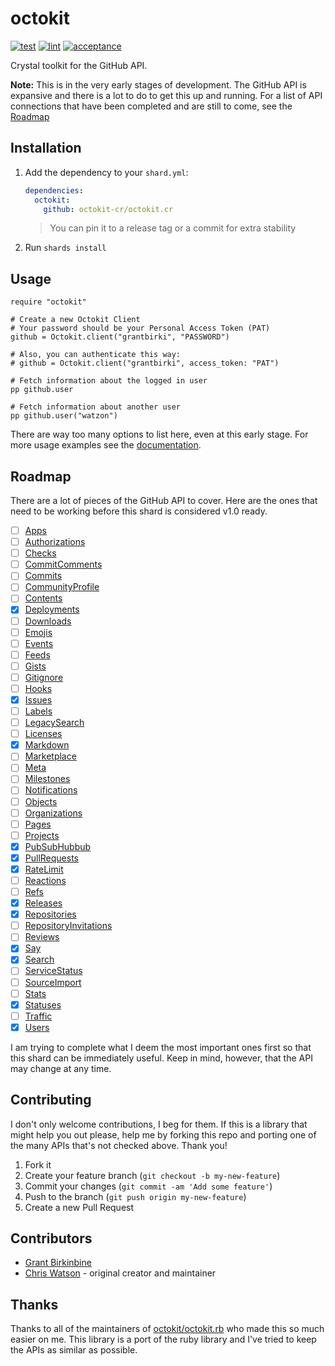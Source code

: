# octokit

[![test](https://github.com/octokit-cr/octokit.cr/actions/workflows/test.yml/badge.svg)](https://github.com/octokit-cr/octokit.cr/actions/workflows/test.yml) [![lint](https://github.com/octokit-cr/octokit.cr/actions/workflows/lint.yml/badge.svg)](https://github.com/octokit-cr/octokit.cr/actions/workflows/lint.yml) [![acceptance](https://github.com/octokit-cr/octokit.cr/actions/workflows/acceptance.yml/badge.svg)](https://github.com/octokit-cr/octokit.cr/actions/workflows/acceptance.yml)

Crystal toolkit for the GitHub API.

**Note:** This is in the very early stages of development. The GitHub API is expansive and there is a lot to do to get this up and running. For a list of API connections that have been completed and are still to come, see the [Roadmap](#roadmap)

## Installation

1. Add the dependency to your `shard.yml`:

    ```yaml
    dependencies:
      octokit:
        github: octokit-cr/octokit.cr
    ```

    > You can pin it to a release tag or a commit for extra stability

2. Run `shards install`

## Usage

```crystal
require "octokit"

# Create a new Octokit Client
# Your password should be your Personal Access Token (PAT)
github = Octokit.client("grantbirki", "PASSWORD")

# Also, you can authenticate this way:
# github = Octokit.client("grantbirki", access_token: "PAT")

# Fetch information about the logged in user
pp github.user

# Fetch information about another user
pp github.user("watzon")
```

There are way too many options to list here, even at this early stage. For more usage examples see the [documentation](https://octokit-cr.github.io/octokit.cr/).

## Roadmap

There are a lot of pieces of the GitHub API to cover. Here are the ones that need to be working before this shard is considered v1.0 ready.

- [ ] [Apps]()
- [ ] [Authorizations]()
- [ ] [Checks]()
- [ ] [CommitComments]()
- [ ] [Commits]()
- [ ] [CommunityProfile]()
- [ ] [Contents]()
- [x] [Deployments](https://octokit-cr.github.io/octokit.cr/Octokit/Client/Deployments.html)
- [ ] [Downloads]()
- [ ] [Emojis]()
- [ ] [Events]()
- [ ] [Feeds]()
- [ ] [Gists]()
- [ ] [Gitignore]()
- [ ] [Hooks]()
- [x] [Issues](https://octokit-cr.github.io/octokit.cr/Octokit/Client/Issues.html)
- [ ] [Labels]()
- [ ] [LegacySearch]()
- [ ] [Licenses]()
- [x] [Markdown](https://octokit-cr.github.io/octokit.cr/Octokit/Client/Markdown.html)
- [ ] [Marketplace]()
- [ ] [Meta]()
- [ ] [Milestones]()
- [ ] [Notifications]()
- [ ] [Objects]()
- [ ] [Organizations]()
- [ ] [Pages]()
- [ ] [Projects]()
- [x] [PubSubHubbub](https://octokit-cr.github.io/octokit.cr/Octokit/Client/PubSubHubbub.html)
- [x] [PullRequests](https://octokit-cr.github.io/octokit.cr/Octokit/Client/PullRequests.html)
- [x] [RateLimit](https://octokit-cr.github.io/octokit.cr/Octokit/Client/RateLimit.html)
- [ ] [Reactions]()
- [ ] [Refs]()
- [x] [Releases](https://octokit-cr.github.io/octokit.cr/Octokit/Client/Releases.html)
- [x] [Repositories](https://octokit-cr.github.io/octokit.cr/Octokit/Client/Repositories.html)
- [ ] [RepositoryInvitations]()
- [ ] [Reviews]()
- [x] [Say](https://octokit-cr.github.io/octokit.cr/Octokit/Client/Say.html)
- [x] [Search](https://octokit-cr.github.io/octokit.cr/Octokit/Client/Search.html)
- [ ] [ServiceStatus]()
- [ ] [SourceImport]()
- [ ] [Stats]()
- [x] [Statuses](https://octokit-cr.github.io/octokit.cr/Octokit/Client/Statuses.html)
- [ ] [Traffic]()
- [x] [Users](https://octokit-cr.github.io/octokit.cr/Octokit/Client/Users.html)

I am trying to complete what I deem the most important ones first so that this shard can be immediately useful. Keep in mind, however, that the API may change at any time.

## Contributing

I don't only welcome contributions, I beg for them. If this is a library that might help you out please, help me by forking this repo and porting one of the many APIs that's not checked above. Thank you!

1. Fork it
2. Create your feature branch (`git checkout -b my-new-feature`)
3. Commit your changes (`git commit -am 'Add some feature'`)
4. Push to the branch (`git push origin my-new-feature`)
5. Create a new Pull Request

## Contributors

- [Grant Birkinbine](https://github.com/GrantBirki)
- [Chris Watson](https://github.com/watzon) - original creator and maintainer

## Thanks

Thanks to all of the maintainers of [octokit/octokit.rb](https://github.com/octokit/octokit.rb) who made this so much easier on me. This library is a port of the ruby library and I've tried to keep the APIs as similar as possible.
